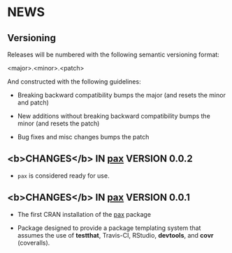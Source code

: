 NEWS
====

Versioning
----------

Releases will be numbered with the following semantic versioning format:

&lt;major&gt;.&lt;minor&gt;.&lt;patch&gt;

And constructed with the following guidelines:

* Breaking backward compatibility bumps the major (and resets the minor 
  and patch)

* New additions without breaking backward compatibility bumps the minor 
  (and resets the patch)

* Bug fixes and misc changes bumps the patch


&lt;b&gt;CHANGES&lt;/b&gt; IN <a href="https://github.com/trinker/pax" target="_blank">pax</a> VERSION 0.0.2
----------------------------------------------------------------

*  `pax` is considered ready for use.


&lt;b&gt;CHANGES&lt;/b&gt; IN <a href="https://github.com/trinker/pax" target="_blank">pax</a> VERSION 0.0.1
----------------------------------------------------------------

* The first CRAN installation of the <a href="https://github.com/trinker/pax" target="_blank">pax</a> package

* Package designed to provide a package templating system that assumes the use 
  of **testthat**, Travis-CI, RStudio, **devtools**, and **covr** (coveralls).